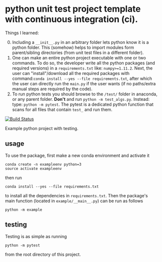 # python unit test project template with continuous integration (ci).

Things I learned:

0. Including a `__init__.py` in an arbitrary folder lets python know it is a python folder. This (somehow) helps to import modules form parent/sibling directories (from unit test files in a different folder).
1. One can make an entire python project executable with one or two commands. To do so, the developer write all the python packages (and required versions) in a `requirements.txt` like: `numpy>=1.11.2`. Next, the user can "install"/download all the required packages with command:`conda install --yes --file requirements.txt`, after which the user can directly run the `main.py` if the user wants (if no paths/extra manual steps are required by the code).
2. To run python tests you should browse to the `/test/` folder in anaconda, or any parent folder. **Don't** and run `python -m test_algs.py`. Instead: type: `python -m pytest`. The pytest is a dedicated python function that scans for all files that contain `test_` and run them.



[![Build
Status](https://travis-ci.org/ucsf-bmi-203-2017/example.svg?branch=master)](https://travis-ci.org/ucsf-bmi-203-2017/example)

Example python project with testing.

## usage

To use the package, first make a new conda environment and activate it

```
conda create -n exampleenv python=3
source activate exampleenv
```

then run

```
conda install --yes --file requirements.txt
```

to install all the dependencies in `requirements.txt`. Then the package's
main function (located in `example/__main__.py`) can be run as follows

```
python -m example
```

## testing

Testing is as simple as running

```
python -m pytest
```

from the root directory of this project.
